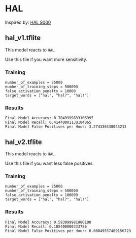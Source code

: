 # HAL

Inspired by: [HAL 9000](https://en.wikipedia.org/wiki/HAL_9000)

## hal_v1.tflite

This model reacts to `HAL`.

Use this file if you want more sensitivity.

### Training

```
number_of_examples = 25000
number_of_training_steps = 500000
false_activation_penalty = 10000
target_words = ["hal", "hal?", "hal!"]
```

### Results

```
Final Model Accuracy: 0.7049999833106995
Final Model Recall: 0.41440001130104065
Final Model False Positives per Hour: 3.274336338043213
```

## hal_v2.tflite

This model reacts to `HAL`.

Use this file if you want less false positives.

### Training

```
number_of_examples = 25000
number_of_training_steps = 500000
false_activation_penalty = 100000
target_words = ["hal", "hal?", "hal!"]
```

### Results

```
Final Model Accuracy: 0.593999981880188
Final Model Recall: 0.188400000333786
Final Model False Positives per Hour: 0.08849557489156723
```
